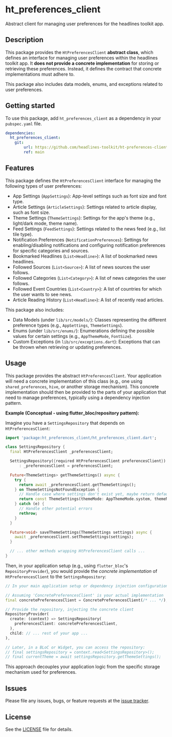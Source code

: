 # ht_preferences_client

Abstract client for managing user preferences for the headlines toolkit app.

## Description

This package provides the `HtPreferencesClient` **abstract class**, which defines an interface for managing user preferences within the headlines toolkit app. It **does not provide a concrete implementation** for storing or retrieving these preferences. Instead, it defines the contract that concrete implementations must adhere to.

This package also includes data models, enums, and exceptions related to user preferences.

## Getting started

To use this package, add `ht_preferences_client` as a dependency in your `pubspec.yaml` file.

```yaml
dependencies:
  ht_preferences_client:
    git:
        url: https://github.com/headlines-toolkit/ht-preferences-client.git
        ref: main
```

## Features

This package defines the `HtPreferencesClient` interface for managing the following types of user preferences:

*   App Settings (`AppSettings`): App-level settings such as font size and font type.
*   Article Settings (`ArticleSettings`): Settings related to article display, such as font size.
*   Theme Settings (`ThemeSettings`): Settings for the app's theme (e.g., light/dark mode, theme name).
*   Feed Settings (`FeedSettings`): Settings related to the news feed (e.g., list tile type).
*   Notification Preferences (`NotificationPreferences`): Settings for enabling/disabling notifications and configuring notification preferences for specific categories and sources.
*   Bookmarked Headlines (`List<Headline>`): A list of bookmarked news headlines.
*   Followed Sources (`List<Source>`): A list of news sources the user follows.
*   Followed Categories (`List<Category>`): A list of news categories the user follows.
*   Followed Event Countries (`List<Country>`): A list of countries for which the user wants to see news.
*   Article Reading History (`List<Headline>`): A list of recently read articles.

This package also includes:

*   Data Models (under `lib/src/models/`): Classes representing the different preference types (e.g., `AppSettings`, `ThemeSettings`).
*   Enums (under `lib/src/enums/`): Enumerations defining the possible values for certain settings (e.g., `AppThemeMode`, `FontSize`).
*   Custom Exceptions (in `lib/src/exceptions.dart`): Exceptions that can be thrown when retrieving or updating preferences.

## Usage

This package provides the abstract `HtPreferencesClient`. Your application will need a concrete implementation of this class (e.g., one using `shared_preferences`, `hive`, or another storage mechanism). This concrete implementation should then be provided to the parts of your application that need to manage preferences, typically using a dependency injection pattern.

**Example (Conceptual - using flutter_bloc/repository pattern):**

Imagine you have a `SettingsRepository` that depends on `HtPreferencesClient`:

```dart
import 'package:ht_preferences_client/ht_preferences_client.dart';

class SettingsRepository {
  final HtPreferencesClient _preferencesClient;

  SettingsRepository({required HtPreferencesClient preferencesClient})
      : _preferencesClient = preferencesClient;

  Future<ThemeSettings> getThemeSettings() async {
    try {
      return await _preferencesClient.getThemeSettings();
    } on ThemeSettingsNotFoundException {
      // Handle case where settings don't exist yet, maybe return defaults
      return const ThemeSettings(themeMode: AppThemeMode.system, themeName: AppThemeName.blue);
    } catch (e) {
      // Handle other potential errors
      rethrow;
    }
  }

  Future<void> saveThemeSettings(ThemeSettings settings) async {
    await _preferencesClient.setThemeSettings(settings);
  }

  // ... other methods wrapping HtPreferencesClient calls ...
}
```

Then, in your application setup (e.g., using `flutter_bloc`'s `RepositoryProvider`), you would provide the *concrete implementation* of `HtPreferencesClient` to the `SettingsRepository`:

```dart
// In your main application setup or dependency injection configuration:

// Assuming 'ConcretePreferencesClient' is your actual implementation
final concretePreferencesClient = ConcretePreferencesClient(/* ... */);

// Provide the repository, injecting the concrete client
RepositoryProvider(
  create: (context) => SettingsRepository(
    preferencesClient: concretePreferencesClient,
  ),
  child: // ... rest of your app ...
),

// Later, in a BLoC or Widget, you can access the repository:
// final settingsRepository = context.read<SettingsRepository>();
// final currentTheme = await settingsRepository.getThemeSettings();
```

This approach decouples your application logic from the specific storage mechanism used for preferences.

## Issues

Please file any issues, bugs, or feature requests at the [issue tracker](https://github.com/headlines-toolkit/ht-preferences-client/issues).

## License

See the [LICENSE](LICENSE) file for details.
